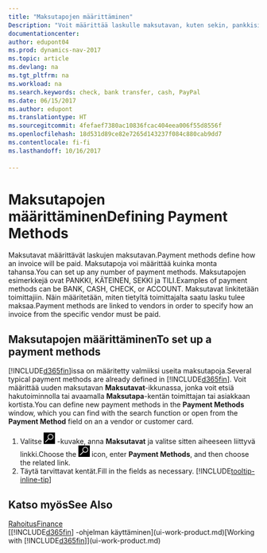 ```yaml
---
title: "Maksutapojen määrittäminen"
Description: "Voit määrittää laskulle maksutavan, kuten sekin, pankkisiirron, käteisen tai PayPal-maksun."
documentationcenter: 
author: edupont04
ms.prod: dynamics-nav-2017
ms.topic: article
ms.devlang: na
ms.tgt_pltfrm: na
ms.workload: na
ms.search.keywords: check, bank transfer, cash, PayPal
ms.date: 06/15/2017
ms.author: edupont
ms.translationtype: HT
ms.sourcegitcommit: 4fefaef7380ac10836fcac404eea006f55d8556f
ms.openlocfilehash: 18d531d89ce82e7265d143237f084c880cab9dd7
ms.contentlocale: fi-fi
ms.lasthandoff: 10/16/2017

---
```

# <a name="defining-payment-methods"></a><span data-ttu-id="f73f9-103">Maksutapojen määrittäminen</span><span class="sxs-lookup"><span data-stu-id="f73f9-103">Defining Payment Methods</span></span>
<span data-ttu-id="f73f9-104">Maksutavat määrittävät laskujen maksutavan.</span><span class="sxs-lookup"><span data-stu-id="f73f9-104">Payment methods define how an invoice will be paid.</span></span> <span data-ttu-id="f73f9-105">Maksutapoja voi määrittää kuinka monta tahansa.</span><span class="sxs-lookup"><span data-stu-id="f73f9-105">You can set up any number of payment methods.</span></span> <span data-ttu-id="f73f9-106">Maksutapojen esimerkkejä ovat PANKKI, KÄTEINEN, SEKKI ja TILI.</span><span class="sxs-lookup"><span data-stu-id="f73f9-106">Examples of payment methods can be BANK, CASH, CHECK, or ACCOUNT.</span></span>
<span data-ttu-id="f73f9-107">Maksutavat linkitetään toimittajiin. Näin määritetään, miten tietyltä toimittajalta saatu lasku tulee maksaa.</span><span class="sxs-lookup"><span data-stu-id="f73f9-107">Payment methods are linked to vendors in order to specify how an invoice from the specific vendor must be paid.</span></span>

## <a name="to-set-up-a-payment-methods"></a><span data-ttu-id="f73f9-108">Maksutapojen määrittäminen</span><span class="sxs-lookup"><span data-stu-id="f73f9-108">To set up a payment methods</span></span>
<span data-ttu-id="f73f9-109">[!INCLUDE[d365fin](includes/d365fin_md.md)]issa on määritetty valmiiksi useita maksutapoja.</span><span class="sxs-lookup"><span data-stu-id="f73f9-109">Several typical payment methods are already defined in [!INCLUDE[d365fin](includes/d365fin_md.md)].</span></span> <span data-ttu-id="f73f9-110">Voit määrittää uuden maksutavan **Maksutavat**-ikkunassa, jonka voit etsiä hakutoiminnolla tai avaamalla **Maksutapa**-kentän toimittajan tai asiakkaan kortista.</span><span class="sxs-lookup"><span data-stu-id="f73f9-110">You can define new payment methods in the **Payment Methods** window, which you can find with the search function or open from the **Payment Method** field on an a vendor or customer card.</span></span>
1. <span data-ttu-id="f73f9-111">Valitse ![Etsi sivu tai raportti](media/ui-search/search_small.png "Etsi sivu tai raportti -kuvake") -kuvake, anna **Maksutavat** ja valitse sitten aiheeseen liittyvä linkki.</span><span class="sxs-lookup"><span data-stu-id="f73f9-111">Choose the ![Search for Page or Report](media/ui-search/search_small.png "Search for Page or Report icon") icon, enter **Payment Methods**, and then choose the related link.</span></span>
2. <span data-ttu-id="f73f9-112">Täytä tarvittavat kentät.</span><span class="sxs-lookup"><span data-stu-id="f73f9-112">Fill in the fields as necessary.</span></span> [!INCLUDE[tooltip-inline-tip](includes/tooltip-inline-tip_md.md)]

## <a name="see-also"></a><span data-ttu-id="f73f9-113">Katso myös</span><span class="sxs-lookup"><span data-stu-id="f73f9-113">See Also</span></span>
[<span data-ttu-id="f73f9-114">Rahoitus</span><span class="sxs-lookup"><span data-stu-id="f73f9-114">Finance</span></span>](finance.md)  
<span data-ttu-id="f73f9-115">[[!INCLUDE[d365fin](includes/d365fin_md.md)] -ohjelman käyttäminen](ui-work-product.md)</span><span class="sxs-lookup"><span data-stu-id="f73f9-115">[Working with [!INCLUDE[d365fin](includes/d365fin_md.md)]](ui-work-product.md)</span></span>  

